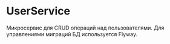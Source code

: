 # UserService

Микросервис для CRUD операций над пользователями.
Для управлениями миграций БД используется Flyway.

